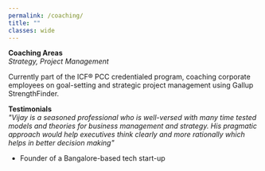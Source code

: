 ```yaml
---
permalink: /coaching/
title: ""
classes: wide
---
```


**Coaching Areas**  
*Strategy, Project Management*    

Currently part of the ICF® PCC credentialed program, coaching corporate employees on goal-setting and strategic project management using Gallup StrengthFinder. 

**Testimonials**  
*"Vijay is a seasoned professional who is well-versed with many time tested models and theories for business management and strategy. His pragmatic approach would help executives think clearly and more rationally which helps in better decision making"*
- Founder of a Bangalore-based tech start-up  
